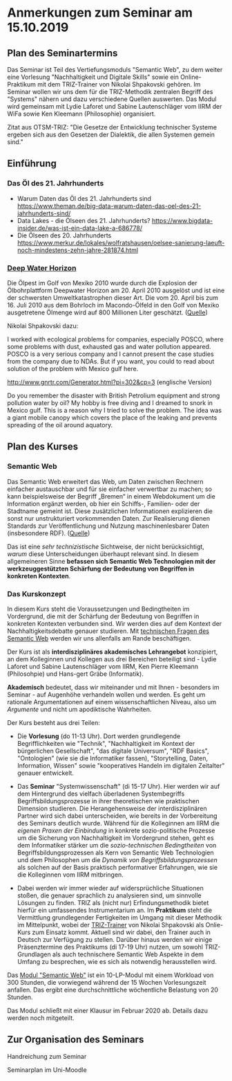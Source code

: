 # Anmerkungen zum Seminar am 15.10.2019

## Plan des Seminartermins

Das Seminar ist Teil des Vertiefungsmoduls "Semantic Web", zu dem weiter eine
Vorlesung "Nachhaltigkeit und Digitale Skills" sowie ein Online-Praktikum mit
dem TRIZ-Trainer von Nikolai Shpakovski gehören.  Im Seminar wollen wir uns
dem für die TRIZ-Methodik zentralen Begriff des "Systems" nähern und dazu
verschiedene Quellen auswerten.  Das Modul wird gemeinsam mit Lydie Laforet
und Sabine Lautenschläger vom IIRM der WiFa sowie Ken Kleemann (Philosophie)
organisiert.

Zitat aus OTSM-TRIZ: "Die Gesetze der Entwicklung technischer Systeme ergeben
sich aus den Gesetzen der Dialektik, die allen Systemen gemein sind."

## Einführung

### Das Öl des 21. Jahrhunderts

* Warum Daten das Öl des 21. Jahrhunderts sind
  https://www.theman.de/big-data-warum-daten-das-oel-des-21-jahrhunderts-sind/
* Data Lakes - die Ölseen des 21. Jahrhunderts?
  https://www.bigdata-insider.de/was-ist-ein-data-lake-a-686778/
* Die Ölseen des 20. Jahrhunderts
  https://www.merkur.de/lokales/wolfratshausen/oelsee-sanierung-laeuft-noch-mindestens-zehn-jahre-281874.html

### [Deep Water Horizon](https://de.wikipedia.org/wiki/Deepwater_Horizon)

Die Ölpest im Golf von Mexiko 2010 wurde durch die Explosion der
Ölbohrplattform Deepwater Horizon am 20. April 2010 ausgelöst und ist eine der
schwersten Umweltkatastrophen dieser Art. Die vom 20. April bis zum 16. Juli
2010 aus dem Bohrloch im Macondo-Ölfeld in den Golf von Mexiko ausgetretene
Ölmenge wird auf 800 Millionen Liter geschätzt.
([Quelle](https://de.wikipedia.org/wiki/%C3%96lpest_im_Golf_von_Mexiko_2010))

Nikolai Shpakovski dazu:

I worked with ecological problems for companies, especially POSCO, where some
problems with dust, exhausted gas and water pollution appeared. POSCO is a
very serious company and I cannot present the case studies from the company
due to NDAs. But if you want, you could to read about solution of the problem
with Mexico gulf here.

http://www.gnrtr.com/Generator.html?pi=302&cp=3 (englische Version)

Do you remember the disaster with British Petrolium equipment and strong
pollution water by oil? My hobby is free diving and I dreamed to snork in
Mexico gulf. This is a reason why I tried to solve the problem. The idea was a
giant mobile canopy which covers the place of the leaking and prevents
spreading of the oil around aquatory.

## Plan des Kurses

### Semantic Web

Das Semantic Web erweitert das Web, um Daten zwischen Rechnern einfacher
austauschbar und für sie einfacher verwertbar zu machen; so kann
beispielsweise der Begriff „Bremen“ in einem Webdokument um die Information
ergänzt werden, ob hier ein Schiffs-, Familien- oder der Stadtname gemeint
ist.  Diese zusätzlichen Informationen explizieren die sonst nur
unstrukturiert vorkommenden Daten. Zur Realisierung dienen Standards zur
Veröffentlichung und Nutzung maschinenlesbarer Daten (insbesondere RDF).
([Quelle](https://de.wikipedia.org/wiki/Semantic_Web))

Das ist eine *sehr technizistische* Sichtweise, der nicht berücksichtigt,
*warum* diese Unterscheidungen überhaupt relevant sind.  In diesem
allgemeineren Sinne **befassen sich Semantic Web Technologien mit der
werkzeuggestützten Schärfung der Bedeutung von Begriffen in konkreten
Kontexten**.

### Das Kurskonzept

In diesem Kurs steht die Voraussetzungen und Bedingtheiten im Vordergrund, die
mit der Schärfung der Bedeutung von Begriffen in konkreten Kontexten verbunden
sind. Wir werden dies auf dem Kontext der Nachhaltigkeitsdebatte genauer
studieren.  Mit
[technischen Fragen des Semantic Web](https://www.semantic-web-grundlagen.de/)
werden wir uns allenfalls am Rande beschäftigen.

Der Kurs ist als **interdisziplinäres akademisches Lehrangebot** konzipiert,
an dem Kolleginnen und Kollegen aus drei Bereichen beteiligt sind - Lydie
Laforet und Sabine Lautenschläger vom IIRM, Ken Pierre Kleemann (Philosohpie)
und Hans-gert Gräbe (Informatik).

**Akademisch** bedeutet, dass wir miteinander und mit Ihnen - besonders im
Seminar - auf Augenhöhe verhandeln wollen und werden. Es geht um rationale
Argumentationen auf einem wissenschaftlichen Niveau, also um *Argumente* und
nicht um apodiktische Wahrheiten.

Der Kurs besteht aus drei Teilen:

* Die **Vorlesung** (do 11-13 Uhr).  Dort werden grundlegende
  Begrifflichkeiten wie "Technik", "Nachhaltigkeit im Kontext der bürgerlichen
  Gesellschaft", "das digitale Universum", "RDF Basics", "Ontologien" (wie sie
  die Informatiker fassen), "Storytelling, Daten, Information, Wissen" sowie
  "kooperatives Handeln im digitalen Zeitalter" genauer entwickelt.

* Das **Seminar** "Systemwissenschaft" (di 15-17 Uhr). Hier werden wir auf dem
  Hintergrund des vielfach überladenen Systembegriffs Begriffsbildungsprozesse
  in ihrer theoretischen wie praktischen Dimension studieren.  Die
  Herangehensweise der interdisziplinären Partner wird sich dabei
  unterscheiden, wie bereits in der Vorbereitung des Seminars deutlich wurde.
  Während für die Kolleginnen am IIRM die *eigenen Praxen der Einbindung* in
  konkrete sozio-politische Prozesse um die Sicherung von Nachhaltigkeit im
  Vordergrund stehen, geht es dem Informatiker stärker um die
  *sozio-technischen Bedingtheiten* von Begriffsbildungsprozessen als Kern von
  Semantic Web Technologien und dem Philosophen um die *Dynamik von
  Begriffsbildungsprozessen* als solchen auf der Basis praktisch performativer
  Erfahrungen, wie sie die Kolleginnen vom IIRM mitbringen.

* Dabei werden wir immer wieder auf widersprüchliche Situationen stoßen, die
  genauer sprachlich zu analysieren sind, um sinnvolle Lösungen zu finden.
  TRIZ als (nicht nur) Erfindungsmethodik bietet hierfür ein umfassendes
  Instrumentarium an.  Im **Praktikum** steht die Vermittlung grundlegender
  Fertigkeiten im Umgang mit dieser Methodik im Mittelpunkt, wobei der
  [TRIZ-Trainer](https://triztrainer.ru/) von Nikolai Shpakovski als
  Onlie-Kurs zum Einsatz kommt.  Aktuell sind wir dabei, den Trainer auch in
  Deutsch zur Verfügung zu stellen.  Darüber hinaus werden wir einige
  Präsenztermine des Praktikums (di 17-19 Uhr) nutzen, um sowohl
  TRIZ-Grundlagen als auch technischere Semantic Web Aspekte in dem Umfang zu
  besprechen, wie es sich als notwendig herausstellen wird.

Das
[Modul "Semantic Web"](http://bis.informatik.uni-leipzig.de/de/Lehre/BAMA/SW)
ist ein 10-LP-Modul mit einem Workload von 300 Stunden, die vorwiegend während
der 15 Wochen Vorlesungszeit anfallen.  Das ergibt eine durchschnittliche
wöchentliche Belastung von 20 Stunden.

Das Modul schließt mit einer Klausur im Februar 2020 ab. Details dazu werden
noch mitgeteilt.

## Zur Organisation des Seminars

Handreichung zum Seminar

Seminarplan im Uni-Moodle